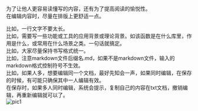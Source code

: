 为了让他人更容易读懂写的内容，还有为了提高阅读的愉悦性。  
在编辑内容时，尽量在排版上更舒适一点。  

比如，一行文字不要太长。  
比如，需要写一些功能或工具的应用背景或理论背景。如该函数是在什么库里，作用是什么，或常用在什么场景之类。一句话就搞定。  
比如，大家尽量保持书写格式统一。  
比如，注意markdown文件后缀名.md，如果不是markdown文件，输入的markdown格式控制符号不生效。  
比如，如果人多，想要编辑同一个文档，最好先知会一声，如果同时编辑，在保存的时候，有可能只确保其中一人编辑有效。  
     在保存时，如果多人同时编辑，系统会提示，复制自己的内容在txt文档，撤销编辑，再重新编辑就可以了。  
![pic1](https://github.com/liaotianyu269/flower-style-learning-group/blob/master/%E5%9B%BE%E4%BE%8B/%E7%BC%96%E8%BE%91.png)  
